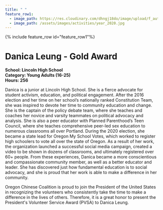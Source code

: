 ```yaml
---
title: " "
feature_row1:
  - image_path: https://res.cloudinary.com/dhngj18do/image/upload/f_auto,q_auto/v1/images/pvsa/2020_danica_leung
  - image_path: /assets/images/activities/year_2020.jpg
---
```


{% include feature_row id="feature_row1"%}

# Danica Leung - Gold Award

**School: Lincoln High School**  
**Category: Young Adults (16-25)**  
**Hours: 256**  

Danica is a junior at Lincoln High School. She is a fierce advocate for student activism, education, and political engagement. After the 2016 election and her time on her school’s nationally ranked Constitution Team, she was inspired to devote her time to community education and change. She is the captain of the policy debate team, where she teaches and coaches her novice and varsity teammates on political advocacy and analysis. She is also a peer educator with Planned Parenthood’s Teen Council, where she teaches comprehensive peer-led sex education to  numerous classrooms all over Portland. During the 2020 election, she became a state lead for Oregon My School Votes, which worked to register high schoolers to vote all over the state of Oregon. As a result of her work, the organization launched a successful social media campaign, created a video to be shown in dozens of classrooms, and ultimately registered over 60+ people. From these experiences, Danica became a more conscientious and compassionate community member, as well as a better educator and leader. She has discovered just how fundamental education is to social advocacy, and she is proud that her work is able to make a difference in her community.

Oregon Chinese Coalition is proud to join the President of the United States in recognizing the volunteers who consistently take the time to make a difference in the lives of others. Therefore, it is a great honor to present the President's Volunteer Service Award (PVSA) to Danica Leung.
